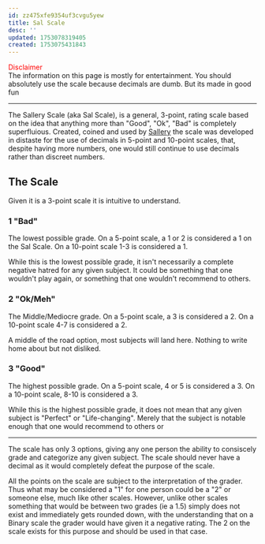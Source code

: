 ```yaml
---
id: zz475xfe9354uf3cvgu5yew
title: Sal Scale
desc: ''
updated: 1753078319405
created: 1753075431843
---
```

<font color="red">Disclaimer</font>  
The information on this page is mostly for entertainment. You should absolutely use the scale because decimals are dumb. But its made in good fun

---


The Sallery Scale (aka Sal Scale), is a general, 3-point, rating scale based on the idea that anything more than "Good", "Ok", "Bad" is completely superfluious. Created, coined and used by [Sallery](https://twitch.tv/sallery) the scale was developed in distaste for the use of decimals in 5-point and 10-point scales, that, despite having more numbers, one would still continue to use decimals rather than discreet numbers.

## The Scale
Given it is a 3-point scale it is intuitive to understand.

### 1 "Bad"
The lowest possible grade. On a 5-point scale, a 1 or 2 is considered a 1 on the Sal Scale. On a 10-point scale 1-3 is considered a 1.

While this is the lowest possible grade, it isn't necessarily a complete negative hatred for any given subject. It could be something that one wouldn't play again, or something that one wouldn't recommend to others.

### 2 "Ok/Meh"
The Middle/Mediocre grade. On a 5-point scale, a 3 is considered a 2. On a 10-point scale 4-7 is considered a 2.

A middle of the road option, most subjects will land here. Nothing to write home about but not disliked.

### 3 "Good"
The highest possible grade. On a 5-point scale, 4 or 5 is considered a 3. On a 10-point scale, 8-10 is considered a 3.

While this is the highest possible grade, it does not mean that any given subject is "Perfect" or "Life-changing". Merely that the subject is notable enough that one would recommend to others or 

---
The scale has only 3 options, giving any one person the ability to consiscely grade and categorize any given subject. The scale should never have a decimal as it would completely defeat the purpose of the scale.

All the points on the scale are subject to the interpretation of the grader. Thus what may be considered a "1" for one person could be a "2" or someone else, much like other scales. However, unlike other scales something that would be between two grades (ie a 1.5) simply does not exist and immediately gets rounded down, with the understanding that on a Binary scale the grader would have given it a negative rating. The 2 on the scale exists for this purpose and should be used in that case.
